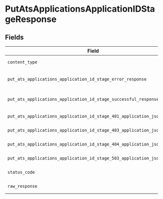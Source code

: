 # PutAtsApplicationsApplicationIDStageResponse


## Fields

| Field                                                                                                                                                                | Type                                                                                                                                                                 | Required                                                                                                                                                             | Description                                                                                                                                                          |
| -------------------------------------------------------------------------------------------------------------------------------------------------------------------- | -------------------------------------------------------------------------------------------------------------------------------------------------------------------- | -------------------------------------------------------------------------------------------------------------------------------------------------------------------- | -------------------------------------------------------------------------------------------------------------------------------------------------------------------- |
| `content_type`                                                                                                                                                       | *Optional[str]*                                                                                                                                                      | :heavy_check_mark:                                                                                                                                                   | HTTP response content type for this operation                                                                                                                        |
| `put_ats_applications_application_id_stage_error_response`                                                                                                           | [Optional[shared.PutAtsApplicationsApplicationIDStageErrorResponse]](undefined/models/shared/putatsapplicationsapplicationidstageerrorresponse.md)                   | :heavy_minus_sign:                                                                                                                                                   | PUT /ats/applications/:application_id/stage Error response                                                                                                           |
| `put_ats_applications_application_id_stage_successful_response`                                                                                                      | [Optional[shared.PutAtsApplicationsApplicationIDStageSuccessfulResponse]](undefined/models/shared/putatsapplicationsapplicationidstagesuccessfulresponse.md)         | :heavy_minus_sign:                                                                                                                                                   | PUT /ats/applications/:application_id/stage Successful response                                                                                                      |
| `put_ats_applications_application_id_stage_401_application_json_object`                                                                                              | [Optional[operations.PutAtsApplicationsApplicationIDStage401ApplicationJSON]](undefined/models/operations/putatsapplicationsapplicationidstage401applicationjson.md) | :heavy_minus_sign:                                                                                                                                                   | Returned when the authentication header was invalid or missing.                                                                                                      |
| `put_ats_applications_application_id_stage_403_application_json_object`                                                                                              | [Optional[operations.PutAtsApplicationsApplicationIDStage403ApplicationJSON]](undefined/models/operations/putatsapplicationsapplicationidstage403applicationjson.md) | :heavy_minus_sign:                                                                                                                                                   | Returned when the passed integration is inactive.                                                                                                                    |
| `put_ats_applications_application_id_stage_404_application_json_object`                                                                                              | [Optional[operations.PutAtsApplicationsApplicationIDStage404ApplicationJSON]](undefined/models/operations/putatsapplicationsapplicationidstage404applicationjson.md) | :heavy_minus_sign:                                                                                                                                                   | Returned when a requested resource is not found.                                                                                                                     |
| `put_ats_applications_application_id_stage_503_application_json_object`                                                                                              | [Optional[operations.PutAtsApplicationsApplicationIDStage503ApplicationJSON]](undefined/models/operations/putatsapplicationsapplicationidstage503applicationjson.md) | :heavy_minus_sign:                                                                                                                                                   | Returned when no sync has finished successfully yet                                                                                                                  |
| `status_code`                                                                                                                                                        | *Optional[int]*                                                                                                                                                      | :heavy_check_mark:                                                                                                                                                   | HTTP response status code for this operation                                                                                                                         |
| `raw_response`                                                                                                                                                       | [requests.Response](https://requests.readthedocs.io/en/latest/api/#requests.Response)                                                                                | :heavy_minus_sign:                                                                                                                                                   | Raw HTTP response; suitable for custom response parsing                                                                                                              |